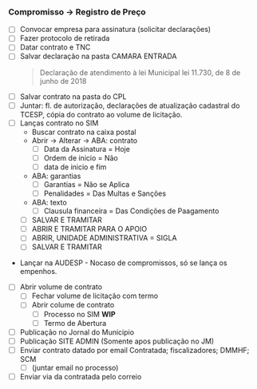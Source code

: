 ### Compromisso -> Registro de Preço
- [ ] Convocar empresa para assinatura (solicitar declarações)
- [ ] Fazer protocolo de retirada
- [ ] Datar contrato e TNC
- [ ] Salvar declaração na pasta CAMARA ENTRADA
	> Declaração de atendimento à lei Municipal lei 11.730, de 8 de junho de 2018
- [ ] Salvar contrato na pasta do CPL
- [ ] Juntar: fl. de autorização, declarações de atualização cadastral do TCESP, cópia do contrato ao volume de licitação.
- [ ] Lanças contrato no SIM
	- Buscar contrato na caixa postal
	- Abrir -> Alterar -> ABA: contrato
		- [ ] Data da Assinatura = Hoje
		- [ ] Ordem de inicio = Não
		- [ ] data de inicio e fim
	- ABA: garantias
		- [ ] Garantias = Não se Aplica
		- [ ] Penalidades = Das Multas e Sanções
	- ABA: texto
		- [ ] Clausula financeira = Das Condições de Paagamento
	- [ ] SALVAR E TRAMITAR
	- [ ] ABRIR E TRAMITAR PARA O APOIO
	- [ ] ABRIR, UNIDADE ADMINISTRATIVA = SIGLA
	- [ ] SALVAR E TRAMITAR
- Lançar na AUDESP - Nocaso de compromissos, só se lança os empenhos.
- [ ] Abrir volume de contrato
	- [ ] Fechar volume de licitação com termo
	- [ ] Abrir colume de contrato
 		- [ ] Processo no SIM **WIP**
		- [ ] Termo de Abertura
- [ ] Publicação no Jornal do Municipio
- [ ] Publicação SITE ADMIN (Somente apos publicação no JM)
- [ ] Enviar contrato datado por email
      Contratada; fiscalizadores; DMMHF; SCM
  - [ ] (juntar email no processo)
- [ ] Enviar via da contratada pelo correio
